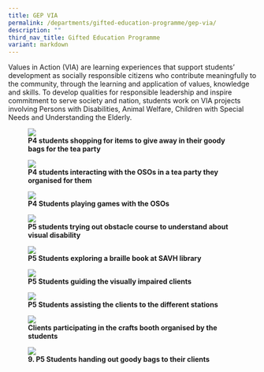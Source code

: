 ```yaml
---
title: GEP VIA
permalink: /departments/gifted-education-programme/gep-via/
description: ""
third_nav_title: Gifted Education Programme
variant: markdown
---
```

Values in Action (VIA) are learning experiences that support students’ development as socially responsible citizens who contribute meaningfully to the community, through the learning and application of values, knowledge and skills. To develop qualities for responsible leadership and inspire commitment to serve society and nation, students work on VIA projects involving Persons with Disabilities, Animal Welfare, Children with Special Needs and Understanding the Elderly. 

<figure>
<img src="/images/p4%20students%20shopping%20for%20tea%20party.JPG">
<figcaption> <strong>P4 students shopping for items to give away in their goody bags for the tea party</strong> </figcaption>
</figure>

<figure>
<img src="/images/p4%20students%20interacting%20with%20the%20osos%20in%20a%20tea%20party.jpeg">
<figcaption> <strong>P4 students interacting with the OSOs in a tea party they organised for them</strong> </figcaption>
</figure>

<figure>
<img src="/images/p4%20students%20playing%20games%20with%20the%20osos.JPG">
<figcaption> <strong>P4 Students playing games with the OSOs</strong> </figcaption>
</figure>

<figure>
<img src="/images/p5%20students%20trying%20out%20obstacle%20course%20to%20understand%20about%20visual%20disability.jpg">
<figcaption> <strong>P5 students trying out obstacle course to understand about visual disability</strong> </figcaption>
</figure>

<figure>
<img src="/images/students%20exploring%20a%20braille%20book%20at%20savh%20library.jpg">
<figcaption> <strong>P5 Students exploring a braille book at SAVH library</strong> </figcaption>
</figure>

<figure>
<img src="/images/students%20guiding%20the%20visually%20impaired%20clients.jpg">
<figcaption> <strong>P5 Students guiding the visually impaired clients</strong> </figcaption>
</figure>

<figure>
<img src="/images/students%20assisting%20the%20clients%20to%20the%20different%20stations.jpg">
<figcaption> <strong>P5 Students assisting the clients to the different stations</strong> </figcaption>
</figure>

<figure>
<img src="/images/clients%20participating%20in%20the%20crafts%20booth%20organised%20by%20the%20students.jpg">
<figcaption> <strong>Clients participating in the crafts booth organised by the students</strong> </figcaption>
</figure>

<figure>
<img src="/images/students%20handing%20out%20goody%20bags%20to%20their%20clients.jpg">
<figcaption> <strong>9.	P5 Students handing out goody bags to their clients</strong> </figcaption>
</figure>


